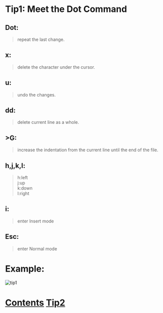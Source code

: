 # Tip1: Meet the Dot Command  
  
## Dot:    
>repeat the last change.  
  
## x:  
>delete the character under the cursor.  
  
## u:  
>undo the changes.  
  
## dd:   
>delete current line as a whole.  
  
## >G:    
>increase the indentation from the current line until the end of the file.  
  
## h,j,k,l:     
>h:left   
>j:up    
>k:down   
>l:right    
  
## i:  
>enter Insert mode  
  
## Esc:    
>enter Normal mode  
  
# Example:  
![tip1](images/tip1.png)
  
# [Contents](README.md) [Tip2](tip2.md)
